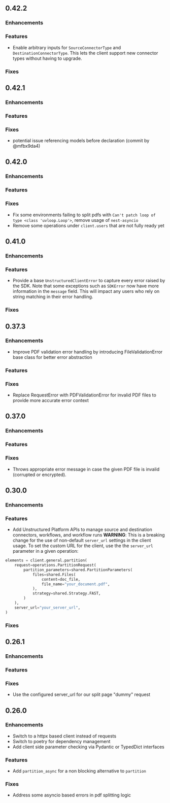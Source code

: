 ## 0.42.2

### Enhancements

### Features
* Enable arbitrary inputs for `SourceConnectorType` and `DestinationConnectorType`. This lets the client support new connector types without having to upgrade.

### Fixes

## 0.42.1

### Enhancements

### Features

### Fixes
* potential issue referencing models before declaration (commit by @mfbx9da4)

## 0.42.0

### Enhancements

### Features

### Fixes
* Fix some environments failing to split pdfs with `Can't patch loop of type <class 'uvloop.Loop'>`, remove usage of `nest-asyncio`
* Remove some operations under `client.users` that are not fully ready yet

## 0.41.0

### Enhancements

### Features
* Provide a base `UnstructuredClientError` to capture every error raised by the SDK. Note that some exceptions such as `SDKError` now have more information in the `message` field. This will impact any users who rely on string matching in their error handling.

### Fixes

## 0.37.3

### Enhancements
* Improve PDF validation error handling by introducing FileValidationError base class for better error abstraction

### Features

### Fixes
* Replace RequestError with PDFValidationError for invalid PDF files to provide more accurate error context

## 0.37.0

### Enhancements

### Features

### Fixes
* Throws appropriate error message in case the given PDF file is invalid (corrupted or encrypted).

## 0.30.0

### Enhancements

### Features
* Add Unstructured Platform APIs to manage source and destination connectors, workflows, and workflow runs
__WARNING__: This is a breaking change for the use of non-default `server_url` settings in the client usage.
To set the custom URL for the client, use the the `server_url` parameter in a given operation:
```python
elements = client.general.partition(
    request=operations.PartitionRequest(
        partition_parameters=shared.PartitionParameters(
            files=shared.Files(
                content=doc_file,
                file_name="your_document.pdf",
            ),
            strategy=shared.Strategy.FAST,
        )
    ),
    server_url="your_server_url",
)
```

### Fixes

## 0.26.1

### Enhancements

### Features

### Fixes
* Use the configured server_url for our split page "dummy" request

## 0.26.0

### Enhancements
* Switch to a httpx based client instead of requests
* Switch to poetry for dependency management
* Add client side parameter checking via Pydantic or TypedDict interfaces

### Features
* Add `partition_async` for a non blocking alternative to `partition`

### Fixes
* Address some asyncio based errors in pdf splitting logic
